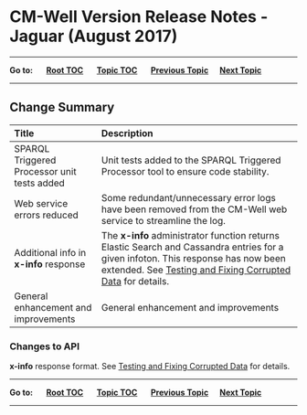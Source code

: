 # CM-Well Version Release Notes - Jaguar (August 2017) #

----

**Go to:** &nbsp;&nbsp;&nbsp;&nbsp; [**Root TOC**](CM-Well.RootTOC.md) &nbsp;&nbsp;&nbsp;&nbsp; [**Topic TOC**](ReleaseNotes.TOC.md) &nbsp;&nbsp;&nbsp;&nbsp; [**Previous Topic**](ReleaseNotes.Iguana.July.2017.md)&nbsp;&nbsp;&nbsp;&nbsp; [**Next Topic**](ReleaseNotes.Kingbird.September.2017.md)  

----

## Change Summary ##

 Title | Description 
:------|:-----------
SPARQL Triggered Processor unit tests added | Unit tests added to the SPARQL Triggered Processor tool to ensure code stability.
Web service errors reduced | Some redundant/unnecessary error logs have been removed from the CM-Well web service to streamline the log.
Additional info in **x-info** response | The **x-info** administrator function returns Elastic Search and Cassandra entries for a given infoton. This response has now been extended. See [Testing and Fixing Corrupted Data](Admin.TestAndFixCorruptedData.md) for details.
General enhancement and improvements | General enhancement and improvements

### Changes to API ###
**x-info** response format. See [Testing and Fixing Corrupted Data](Admin.TestAndFixCorruptedData.md) for details.

----

**Go to:** &nbsp;&nbsp;&nbsp;&nbsp; [**Root TOC**](CM-Well.RootTOC.md) &nbsp;&nbsp;&nbsp;&nbsp; [**Topic TOC**](ReleaseNotes.TOC.md) &nbsp;&nbsp;&nbsp;&nbsp; [**Previous Topic**](ReleaseNotes.Iguana.July.2017.md)&nbsp;&nbsp;&nbsp;&nbsp; [**Next Topic**](ReleaseNotes.Kingbird.September.2017.md)  

----

